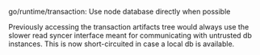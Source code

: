 go/runtime/transaction: Use node database directly when possible

Previously accessing the transaction artifacts tree would always use the
slower read syncer interface meant for communicating with untrusted db
instances. This is now short-circuited in case a local db is available.
